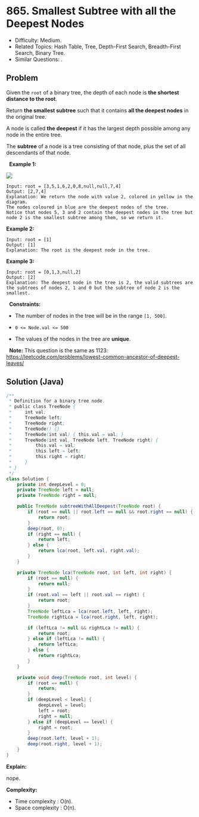 # 865. Smallest Subtree with all the Deepest Nodes

- Difficulty: Medium.
- Related Topics: Hash Table, Tree, Depth-First Search, Breadth-First Search, Binary Tree.
- Similar Questions: .

## Problem

Given the ```root``` of a binary tree, the depth of each node is **the shortest distance to the root**.

Return **the smallest subtree** such that it contains **all the deepest nodes** in the original tree.

A node is called **the deepest** if it has the largest depth possible among any node in the entire tree.

The **subtree** of a node is a tree consisting of that node, plus the set of all descendants of that node.

 
**Example 1:**

![](https://s3-lc-upload.s3.amazonaws.com/uploads/2018/07/01/sketch1.png)

```
Input: root = [3,5,1,6,2,0,8,null,null,7,4]
Output: [2,7,4]
Explanation: We return the node with value 2, colored in yellow in the diagram.
The nodes coloured in blue are the deepest nodes of the tree.
Notice that nodes 5, 3 and 2 contain the deepest nodes in the tree but node 2 is the smallest subtree among them, so we return it.
```

**Example 2:**

```
Input: root = [1]
Output: [1]
Explanation: The root is the deepest node in the tree.
```

**Example 3:**

```
Input: root = [0,1,3,null,2]
Output: [2]
Explanation: The deepest node in the tree is 2, the valid subtrees are the subtrees of nodes 2, 1 and 0 but the subtree of node 2 is the smallest.
```

 
**Constraints:**


	
- The number of nodes in the tree will be in the range ```[1, 500]```.
	
- ```0 <= Node.val <= 500```
	
- The values of the nodes in the tree are **unique**.


 
**Note:** This question is the same as 1123: https://leetcode.com/problems/lowest-common-ancestor-of-deepest-leaves/


## Solution (Java)

```java
/**
 * Definition for a binary tree node.
 * public class TreeNode {
 *     int val;
 *     TreeNode left;
 *     TreeNode right;
 *     TreeNode() {}
 *     TreeNode(int val) { this.val = val; }
 *     TreeNode(int val, TreeNode left, TreeNode right) {
 *         this.val = val;
 *         this.left = left;
 *         this.right = right;
 *     }
 * }
 */
class Solution {
    private int deepLevel = 0;
    private TreeNode left = null;
    private TreeNode right = null;

    public TreeNode subtreeWithAllDeepest(TreeNode root) {
        if (root == null || root.left == null && root.right == null) {
            return root;
        }
        deep(root, 0);
        if (right == null) {
            return left;
        } else {
            return lca(root, left.val, right.val);
        }
    }

    private TreeNode lca(TreeNode root, int left, int right) {
        if (root == null) {
            return null;
        }
        if (root.val == left || root.val == right) {
            return root;
        }
        TreeNode leftLca = lca(root.left, left, right);
        TreeNode rightLca = lca(root.right, left, right);

        if (leftLca != null && rightLca != null) {
            return root;
        } else if (leftLca != null) {
            return leftLca;
        } else {
            return rightLca;
        }
    }

    private void deep(TreeNode root, int level) {
        if (root == null) {
            return;
        }
        if (deepLevel < level) {
            deepLevel = level;
            left = root;
            right = null;
        } else if (deepLevel == level) {
            right = root;
        }
        deep(root.left, level + 1);
        deep(root.right, level + 1);
    }
}
```

**Explain:**

nope.

**Complexity:**

* Time complexity : O(n).
* Space complexity : O(n).
